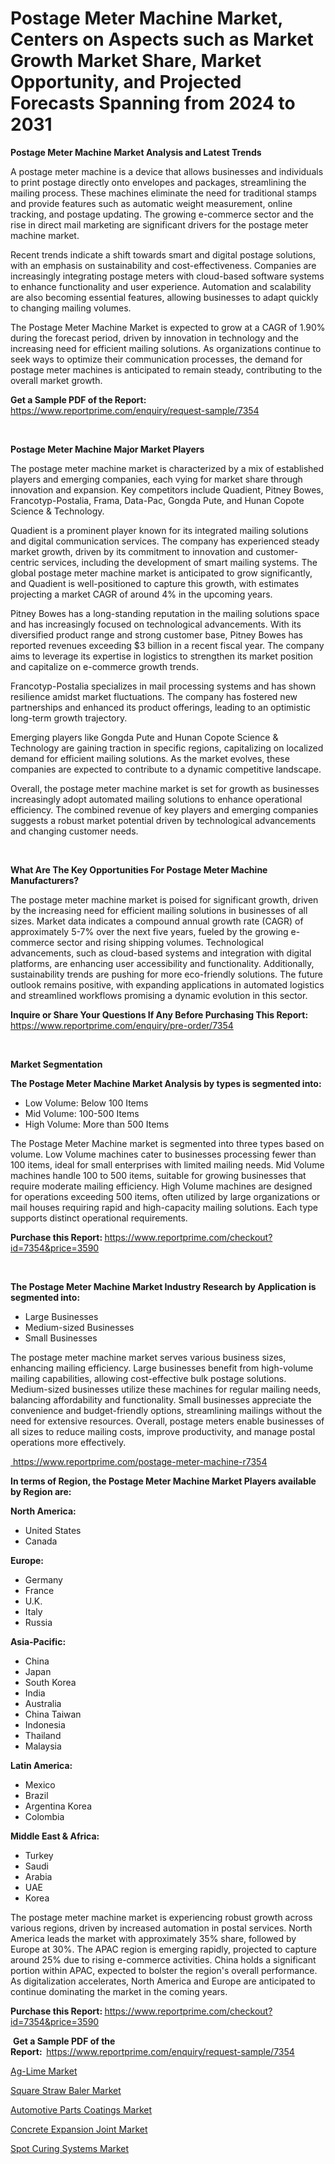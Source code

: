 <p><h1>Postage Meter Machine Market, Centers on Aspects such as Market Growth Market Share, Market Opportunity, and Projected Forecasts Spanning from 2024 to 2031</h1></p><p><strong>Postage Meter Machine Market Analysis and Latest Trends</strong></p>
<p><p>A postage meter machine is a device that allows businesses and individuals to print postage directly onto envelopes and packages, streamlining the mailing process. These machines eliminate the need for traditional stamps and provide features such as automatic weight measurement, online tracking, and postage updating. The growing e-commerce sector and the rise in direct mail marketing are significant drivers for the postage meter machine market.</p><p>Recent trends indicate a shift towards smart and digital postage solutions, with an emphasis on sustainability and cost-effectiveness. Companies are increasingly integrating postage meters with cloud-based software systems to enhance functionality and user experience. Automation and scalability are also becoming essential features, allowing businesses to adapt quickly to changing mailing volumes.</p><p>The Postage Meter Machine Market is expected to grow at a CAGR of 1.90% during the forecast period, driven by innovation in technology and the increasing need for efficient mailing solutions. As organizations continue to seek ways to optimize their communication processes, the demand for postage meter machines is anticipated to remain steady, contributing to the overall market growth.</p></p>
<p><strong>Get a Sample PDF of the Report:&nbsp;</strong> <a href="https://www.reportprime.com/enquiry/request-sample/7354">https://www.reportprime.com/enquiry/request-sample/7354</a></p>
<p>&nbsp;</p>
<p><strong>Postage Meter Machine Major Market Players</strong></p>
<p><p>The postage meter machine market is characterized by a mix of established players and emerging companies, each vying for market share through innovation and expansion. Key competitors include Quadient, Pitney Bowes, Francotyp-Postalia, Frama, Data-Pac, Gongda Pute, and Hunan Copote Science & Technology.</p><p>Quadient is a prominent player known for its integrated mailing solutions and digital communication services. The company has experienced steady market growth, driven by its commitment to innovation and customer-centric services, including the development of smart mailing systems. The global postage meter machine market is anticipated to grow significantly, and Quadient is well-positioned to capture this growth, with estimates projecting a market CAGR of around 4% in the upcoming years.</p><p>Pitney Bowes has a long-standing reputation in the mailing solutions space and has increasingly focused on technological advancements. With its diversified product range and strong customer base, Pitney Bowes has reported revenues exceeding $3 billion in a recent fiscal year. The company aims to leverage its expertise in logistics to strengthen its market position and capitalize on e-commerce growth trends.</p><p>Francotyp-Postalia specializes in mail processing systems and has shown resilience amidst market fluctuations. The company has fostered new partnerships and enhanced its product offerings, leading to an optimistic long-term growth trajectory.</p><p>Emerging players like Gongda Pute and Hunan Copote Science & Technology are gaining traction in specific regions, capitalizing on localized demand for efficient mailing solutions. As the market evolves, these companies are expected to contribute to a dynamic competitive landscape.</p><p>Overall, the postage meter machine market is set for growth as businesses increasingly adopt automated mailing solutions to enhance operational efficiency. The combined revenue of key players and emerging companies suggests a robust market potential driven by technological advancements and changing customer needs.</p></p>
<p>&nbsp;</p>
<p><strong>What Are The Key Opportunities For Postage Meter Machine Manufacturers?</strong></p>
<p><p>The postage meter machine market is poised for significant growth, driven by the increasing need for efficient mailing solutions in businesses of all sizes. Market data indicates a compound annual growth rate (CAGR) of approximately 5-7% over the next five years, fueled by the growing e-commerce sector and rising shipping volumes. Technological advancements, such as cloud-based systems and integration with digital platforms, are enhancing user accessibility and functionality. Additionally, sustainability trends are pushing for more eco-friendly solutions. The future outlook remains positive, with expanding applications in automated logistics and streamlined workflows promising a dynamic evolution in this sector.</p></p>
<p><strong>Inquire or Share Your Questions If Any Before Purchasing This Report:</strong> <a href="https://www.reportprime.com/enquiry/pre-order/7354">https://www.reportprime.com/enquiry/pre-order/7354</a></p>
<p>&nbsp;</p>
<p><strong>Market Segmentation</strong></p>
<p><strong>The Postage Meter Machine Market Analysis by types is segmented into:</strong></p>
<p><ul><li>Low Volume: Below 100 Items</li><li>Mid Volume: 100-500 Items</li><li>High Volume: More than 500 Items</li></ul></p>
<p><p>The Postage Meter Machine market is segmented into three types based on volume. Low Volume machines cater to businesses processing fewer than 100 items, ideal for small enterprises with limited mailing needs. Mid Volume machines handle 100 to 500 items, suitable for growing businesses that require moderate mailing efficiency. High Volume machines are designed for operations exceeding 500 items, often utilized by large organizations or mail houses requiring rapid and high-capacity mailing solutions. Each type supports distinct operational requirements.</p></p>
<p><strong>Purchase this Report:&nbsp;</strong><a href="https://www.reportprime.com/checkout?id=7354&price=3590">https://www.reportprime.com/checkout?id=7354&price=3590</a></p>
<p>&nbsp;</p>
<p><strong>The Postage Meter Machine Market Industry Research by Application is segmented into:</strong></p>
<p><ul><li>Large Businesses</li><li>Medium-sized Businesses</li><li>Small Businesses</li></ul></p>
<p><p>The postage meter machine market serves various business sizes, enhancing mailing efficiency. Large businesses benefit from high-volume mailing capabilities, allowing cost-effective bulk postage solutions. Medium-sized businesses utilize these machines for regular mailing needs, balancing affordability and functionality. Small businesses appreciate the convenience and budget-friendly options, streamlining mailings without the need for extensive resources. Overall, postage meters enable businesses of all sizes to reduce mailing costs, improve productivity, and manage postal operations more effectively.</p></p>
<p><a href="https://www.reportprime.com/postage-meter-machine-r7354">&nbsp;https://www.reportprime.com/postage-meter-machine-r7354</a></p>
<p><strong>In terms of Region, the Postage Meter Machine Market Players available by Region are:</strong></p>
<p>
    <p> <strong> North America: </strong>
        <ul>
            <li>United States</li>
            <li>Canada</li>
        </ul>
        </p> 
    <p> <strong> Europe: </strong>
        <ul>
            <li>Germany</li>
            <li>France</li>
            <li>U.K.</li>
            <li>Italy</li>
            <li>Russia</li>
        </ul>
        </p> 
    <p> <strong> Asia-Pacific: </strong>
        <ul>
            <li>China</li>
            <li>Japan</li>
            <li>South Korea</li>
            <li>India</li>
            <li>Australia</li>
            <li>China Taiwan</li>
            <li>Indonesia</li>
            <li>Thailand</li>
            <li>Malaysia</li>
        </ul>
        </p> 
    <p> <strong> Latin America: </strong>
        <ul>
            <li>Mexico</li>
            <li>Brazil</li>
            <li>Argentina Korea</li>
            <li>Colombia</li>
        </ul>
        </p> 
    <p> <strong> Middle East & Africa: </strong>
        <ul>
            <li>Turkey</li>
            <li>Saudi</li>
            <li>Arabia</li>
            <li>UAE</li>
            <li>Korea</li>
        </ul>
    </p>
    </p>
<p><p>The postage meter machine market is experiencing robust growth across various regions, driven by increased automation in postal services. North America leads the market with approximately 35% share, followed by Europe at 30%. The APAC region is emerging rapidly, projected to capture around 25% due to rising e-commerce activities. China holds a significant portion within APAC, expected to bolster the region's overall performance. As digitalization accelerates, North America and Europe are anticipated to continue dominating the market in the coming years.</p></p>
<p><strong>Purchase this Report: </strong><a href="https://www.reportprime.com/checkout?id=7354&price=3590">https://www.reportprime.com/checkout?id=7354&price=3590</a></p>
<p>&nbsp;<strong>Get a Sample PDF of the Report:&nbsp;&nbsp;</strong><a href="https://www.reportprime.com/enquiry/request-sample/7354">https://www.reportprime.com/enquiry/request-sample/7354</a></p>
<p><strong></strong></p>
<p><p><a href="https://issuu.com/reportprime-2/docs/ag-lime-market-size-2030.pptx_e6bea4332c6cec">Ag-Lime Market</a></p><p><a href="https://medium.com/@skylareaver78567/future-of-innovation-global-square-straw-baler-market-growth-and-opportunities-2024-2031-f450b3b46743">Square Straw Baler Market</a></p><p><a href="https://issuu.com/reportprime-2/docs/automotive-parts-coatings-market-si_35a533d98f6dda">Automotive Parts Coatings Market</a></p><p><a href="https://www.linkedin.com/pulse/market-leaders-laggards-global-concrete-expansion-joint-rqslf?trackingId=1O32amBlQLmUb4d7IsaZ5A%3D%3D">Concrete Expansion Joint Market</a></p><p><a href="https://github.com/lylyparadise/Market-Research-Report-List-5/blob/main/spot-curing-systems-market.md">Spot Curing Systems Market</a></p></p>